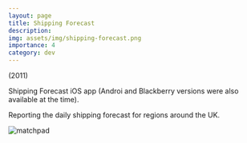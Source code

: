 ```yaml
---
layout: page
title: Shipping Forecast
description: 
img: assets/img/shipping-forecast.png
importance: 4
category: dev
---
```


(2011)

Shipping Forecast iOS app (Androi and Blackberry versions were also available at the time).

Reporting the daily shipping forecast for regions around the UK.



![matchpad](../../assets/img/shipping-forecast.png)